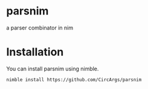 # parsnim
a parser combinator in nim 

# Installation

You can install parsnim using nimble.
```
nimble install https://github.com/CircArgs/parsnim
```
